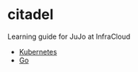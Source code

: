 # citadel
Learning guide for JuJo at InfraCloud

- [Kubernetes](kubernetes/README.md)
- [Go](go/README.md)
